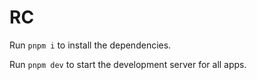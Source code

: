 # RC

Run `pnpm i` to install the dependencies.

Run `pnpm dev` to start the development server for all apps.
